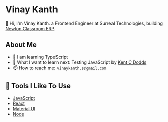 # Vinay Kanth

👋 Hi, I'm Vinay Kanth. a Frontend Engineer at Surreal Technologies, building [Newton Classroom ERP](https://newtonclassroom.com/). 

## About Me

- 🌱 I am learning TypeScript 
- 🤔 What I want to learn next: Testing JavaScript by [Kent C Dodds](https://testingjavascript.com/) 
- 📫 How to reach me: `vinaykanth.s@gmail.com`

## 🔧 Tools I Like To Use

- [JavaScript](https://developer.mozilla.org/en-US/docs/Web/JavaScript)
- [React](https://reactjs.org/)
- [Material UI](https://mui.com/)
- [Node](https://nodejs.org/en/)

